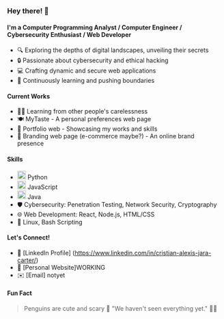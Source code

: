 ### Hey there! 👋

#### I'm a Computer Programming Analyst / Computer Engineer / Cybersecurity Enthusiast / Web Developer

- 🔍 Exploring the depths of digital landscapes, unveiling their secrets
- 🔒 Passionate about cybersecurity and ethical hacking
- 💻 Crafting dynamic and secure web applications
- 🚀 Continuously learning and pushing boundaries

#### Current Works

- 🕵️‍♂️ Learning from other people's carelessness
- 🍽️ MyTaste - A personal preferences web page
- 💼 Portfolio web - Showcasing my works and skills
- 🛒 Branding web page (e-commerce maybe?) - An online brand presence

#### Skills

- <img src="https://cdn.jsdelivr.net/gh/devicons/devicon/icons/python/python-original.svg" alt="Python" width="20" height="20"/> Python
- <img src="https://cdn.jsdelivr.net/gh/devicons/devicon/icons/javascript/javascript-original.svg" alt="JavaScript" width="20" height="20"/> JavaScript
- <img src="https://cdn.jsdelivr.net/gh/devicons/devicon/icons/java/java-original.svg" alt="Java" width="20" height="20"/> Java
- 🛡️ Cybersecurity: Penetration Testing, Network Security, Cryptography
- 🌐 Web Development: React, Node.js, HTML/CSS
- 🐧 Linux, Bash Scripting

#### Let's Connect!

- 🔗 [LinkedIn Profile] (https://www.linkedin.com/in/cristian-alexis-jara-carter/)
- 💼 [Personal Website]WORKING
- ✉️ [Email] notyet

#### Fun Fact
> Penguins are cute and scary 🐧
> "We haven't seen everything yet." 🕵️‍♀️

